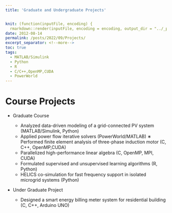 ```yaml
---
title: 'Graduate and Undergraduate Projects'


knit: (function(inputFile, encoding) {
  rmarkdown::render(inputFile, encoding = encoding, output_dir = "../_posts") })
date: 2012-08-14
permalink: /posts/2022/09/Projects/
excerpt_separator: <!--more-->
toc: true
tags:
  - MATLAB/Simulink
  - Python
  - R
  - C/C++,OpenMP,CUDA
  - PowerWorld
---
```


Course Projects
======

* Graduate Course 
  * Analyzed data-driven modeling of a grid-connected PV system (MATLAB/Simulink, Python)
  * Applied power flow iterative solvers (PowerWorld/MATLAB)
  ∗ Performed finite element analysis of three-phase induction motor (C, C++, OpenMP,CUDA)
  * Parallelized high-performance linear algebra (C, OpenMP, MPI, CUDA)
  * Formulated supervised and unsupervised learning algorithms (R, Python)
  * HELICS co-simulation for fast frequency support in isolated microgrid systems (Python)

* Under Graduate Project
  * Designed a smart energy billing meter system for residential building (C, C++, Arduino UNO)
